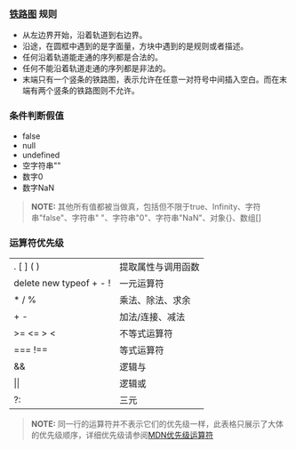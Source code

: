### [铁路图](https://en.wikipedia.org/wiki/Syntax_diagram) 规则
- 从左边界开始，沿着轨道到右边界。
- 沿途，在圆框中遇到的是字面量，方块中遇到的是规则或者描述。
- 任何沿着轨道能走通的序列都是合法的。
- 任何不能沿着轨道走通的序列都是非法的。
- 末端只有一个竖条的铁路图，表示允许在任意一对符号中间插入空白。而在末端有两个竖条的铁路图则不允许。

### 条件判断假值

- false
- null
- undefined
- 空字符串""
- 数字0
- 数字NaN
>**NOTE:** 其他所有值都被当做真，包括但不限于true、Infinity、字符串"false"、字符串" "、字符串"0"、字符串"NaN"、对象{}、数组[]

### 运算符优先级

<table>
    <tbody>
        <tr>
            <td align="left" valign="middle">. [ ] ( )</td>
            <td align="left" valign="middle">提取属性与调用函数</td>
        </tr>
        <tr>
            <td align="left" valign="middle">delete new typeof + - !</td>
            <td align="left" valign="middle">一元运算符</td>
        </tr>
        <tr>
            <td align="left" valign="middle">* / %</td>
            <td align="left" valign="middle">乘法、除法、求余</td>
        </tr>
        <tr>
            <td align="left" valign="middle">+ -</td>
            <td align="left" valign="middle">加法/连接、减法</td>
        </tr>
        <tr>
            <td align="left" valign="middle">>= <= > <</td>
            <td align="left" valign="middle">不等式运算符</td>
        </tr>
        <tr>
            <td align="left" valign="middle">=== !==</td>
            <td align="left" valign="middle">等式运算符</td>
        </tr>
        <tr>
            <td align="left" valign="middle">&&</td>
            <td align="left" valign="middle">逻辑与</td>
        </tr>
        <tr>
            <td align="left" valign="middle">||</td>
            <td align="left" valign="middle">逻辑或</td>
        </tr>
        <tr>
            <td align="left" valign="middle">?:</td>
            <td align="left" valign="middle">三元</td>
        </tr>
    </tbody>
</table>

>**NOTE:** 同一行的运算符并不表示它们的优先级一样，此表格只展示了大体的优先级顺序，详细优先级请参阅[MDN优先级运算符](https://developer.mozilla.org/zh-CN/docs/Web/JavaScript/Reference/Operators/Operator_Precedence)

